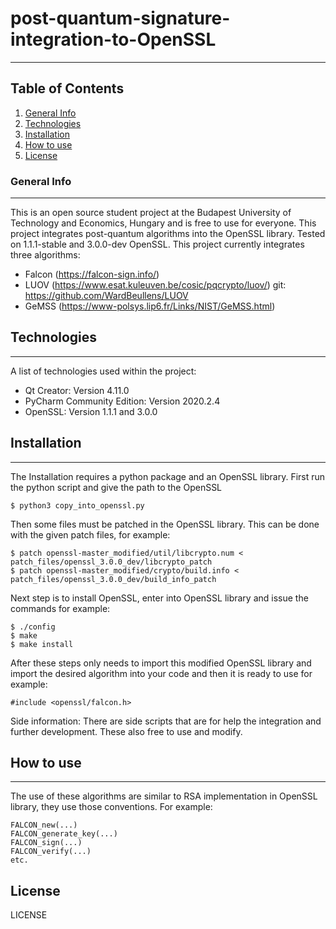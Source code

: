 # post-quantum-signature-integration-to-OpenSSL
***
## Table of Contents
1. [General Info](#general-info)
2. [Technologies](#technologies)
3. [Installation](#installation)
4. [How to use](#howtouse)
5. [License](#license)
### General Info
***
This is an open source student project at the Budapest University of Technology and Economics, Hungary and is free to use for everyone. This project integrates post-quantum algorithms into the OpenSSL library. Tested on 1.1.1-stable and 3.0.0-dev OpenSSL. This project currently integrates three algorithms:
* Falcon (https://falcon-sign.info/)
* LUOV (https://www.esat.kuleuven.be/cosic/pqcrypto/luov/) git: https://github.com/WardBeullens/LUOV
* GeMSS (https://www-polsys.lip6.fr/Links/NIST/GeMSS.html)
## Technologies
***
A list of technologies used within the project:
* Qt Creator: Version 4.11.0
* PyCharm Community Edition: Version  2020.2.4
* OpenSSL: Version 1.1.1 and 3.0.0
## Installation
***
The Installation requires a python package and an OpenSSL library. First run the python script and give the path to the OpenSSL
```
$ python3 copy_into_openssl.py
```
Then some files must be patched in the OpenSSL library. This can be done with the given patch files, for example:
```
$ patch openssl-master_modified/util/libcrypto.num < patch_files/openssl_3.0.0_dev/libcrypto_patch
$ patch openssl-master_modified/crypto/build.info < patch_files/openssl_3.0.0_dev/build_info_patch
```
Next step is to install OpenSSL, enter into OpenSSL library and issue the commands for example:
```
$ ./config
$ make
$ make install
```
After these steps only needs to import this modified OpenSSL library and import the desired algorithm into your code and then it is ready to use for example:
```
#include <openssl/falcon.h>
```
Side information: There are side scripts that are for help the integration and further development. These also free to use and modify.
## How to use
***
The use of these algorithms are similar to RSA implementation in OpenSSL library, they use those conventions. For example:
```
FALCON_new(...)
FALCON_generate_key(...)
FALCON_sign(...)
FALCON_verify(...)
etc.
```
## License

LICENSE
